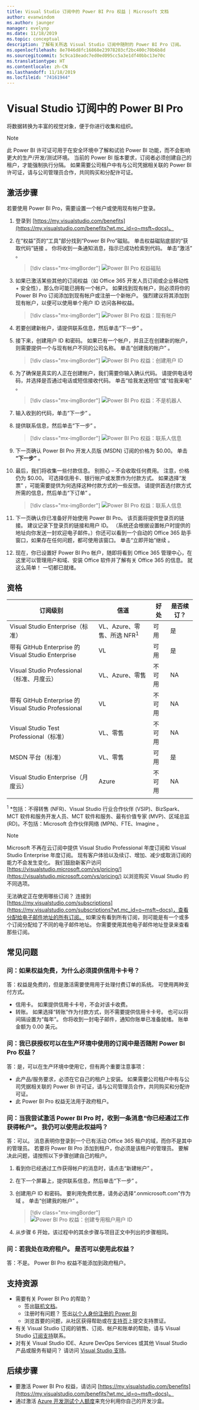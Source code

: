 ```yaml
---
title: Visual Studio 订阅中的 Power BI Pro 权益 | Microsoft 文档
author: evanwindom
ms.author: jaunger
manager: evelynp
ms.date: 11/18/2019
ms.topic: conceptual
description: 了解有关所选 Visual Studio 订阅中随附的 Power BI Pro 订阅。
ms.openlocfilehash: 8e7046d8fc16868e23978203cf2bc400c70b6b8d
ms.sourcegitcommit: 5c9ca18eadc7ed0ed095cc5a3e1df40bbc13e70c
ms.translationtype: HT
ms.contentlocale: zh-CN
ms.lasthandoff: 11/18/2019
ms.locfileid: "74161944"
---
```

# <a name="power-bi-pro-in-visual-studio-subscriptions"></a>Visual Studio 订阅中的 Power BI Pro

将数据转换为丰富的视觉对象，便于你进行收集和组织。

> [!Note]
> 此 Power BI 许可证可用于在安全环境中了解和试验 Power BI 功能，而不会影响更大的生产/开发/测试环境。  当前的 Power BI 版本要求，订阅者必须创建自己的租户，才能强制执行分隔。 如果需要公司租户中有与公司凭据相关联的 Power BI 许可证，请与公司管理员合作，共同购买和分配许可证。

## <a name="activation-steps"></a>激活步骤
若要使用 Power BI Pro，需要设置一个帐户或使用现有帐户登录。
1. 登录到 [https://my.visualstudio.com/benefits](https://my.visualstudio.com/benefits?wt.mc_id=o~msft~docs)。

2. 在“权益”页的“工具”部分找到“Power BI Pro”磁贴。 单击权益磁贴底部的“获取代码”链接  。   你将收到一条通知消息，指示已成功检索到代码。  单击“激活”  。
   > [!div class="mx-imgBorder"]
   > ![Power BI Pro 权益磁贴](_img/vs-pbi/vs-pbi-tile.png)

3. 如果已激活某些其他的订阅权益（如 Office 365 开发人员订阅或企业移动性 + 安全性），那么你可能已拥有一个帐户。  如果找到现有帐户，则必须将你的 Power BI Pro 订阅添加到现有帐户或注册一个新帐户。  强烈建议将其添加到现有帐户，以便可以使用单个用户 ID 访问各种权益。
   > [!div class="mx-imgBorder"]
   > ![Power BI Pro 权益：现有帐户](_img/vs-pbi/vs-pbi-existing-account.png)

4. 若要创建新帐户，请提供联系信息，然后单击“下一步”  。

5. 接下来，创建用户 ID 和密码。  如果已有一个帐户，并且正在创建新的帐户，则需要提供一个与现有帐户不同的公司名称。  单击“创建我的帐户”  。
   > [!div class="mx-imgBorder"]
   > ![Power BI Pro 权益：创建用户 ID](_img/vs-pbi/vs-pbi-create-user-id-cropped.png)

6. 为了确保是真实的人正在创建帐户，我们需要你输入确认代码。  请提供电话号码，并选择是否通过电话或短信接收代码。  单击“给我发送短信”或“给我来电”   。
   > [!div class="mx-imgBorder"]
   > ![Power BI Pro 权益：不是机器人](_img/vs-pbi/vs-pbi-robot1-cropped.png)

7. 输入收到的代码，单击“下一步”  。

8. 提供联系信息，然后单击“下一步”  。
   > [!div class="mx-imgBorder"]
   > ![Power BI Pro 权益：联系人信息](_img/vs-pbi/vs-pbi-contact-cropped.png)

9. 下一页确认 Power BI Pro 开发人员版 (MSDN) 订阅的价格为 $0.00。  单击 **“下一步”** 。

10. 最后，我们将收集一些付款信息。  别担心 – 不会收取任何费用。  注意，价格仍为 $0.00。  可选择信用卡、银行帐户或发票作为付款方式。  如果选择“发票”  ，可能需要提供为何选择这种付款方式的一些反馈。  请提供首选付款方式所需的信息，然后单击“下订单”  。
    > [!div class="mx-imgBorder"]
    > ![Power BI Pro 权益：联系人信息](_img/vs-pbi/vs-pbi-payment-blurred-cropped.png)

11. 下一页确认你已准备好开始使用 Power BI Pro。  该页面将提供登录页的链接。  建议记录下登录页的链接和用户 ID。  （系统还会根据设置帐户时提供的地址向你发送一封欢迎电子邮件。）你还可以看到一个自动的 Office 365 助手窗口，如果存在任何问题，都可使用该窗口。  单击“立即开始”继续  。

12. 现在，你已设置好 Power BI Pro 帐户，随即将看到 Office 365 管理中心，在这里可以管理用户和域、安装 Office 软件并了解有关 Office 365 的信息。  就这么简单！  一切都已就绪。

## <a name="eligibility"></a>资格

| 订阅级别                                                 |     信道                                            | 好处                                                          | 是否续订？    |
|--------------------------------------------------------------------|---------------------------------------------------------|------------------------------------------------------------------|---------------|
| Visual Studio Enterprise（标准）   | VL、Azure、零售、所选 NFR<sup>1</sup> | 可用       |  是|
| 带有 GitHub Enterprise 的 Visual Studio Enterprise  | VL | 可用       |  是|
| Visual Studio Professional（标准、月度云） | VL、Azure、零售                                       | 不可用                                                            |NA         |
| 带有 GitHub Enterprise 的 Visual Studio Professional | VL                                      | 不可用                                                            |NA         |
| Visual Studio Test Professional（标准）                         | VL、零售                                              | 不可用                                                            |NA         |
| MSDN 平台（标准）                                          | VL、零售                                              | 可用       |  是|
| Visual Studio Enterprise（月度云） | Azure                                       | 不可用                                  |NA|
||

<sup>1</sup>  *包括：不得转售 (NFR)、Visual Studio 行业合作伙伴 (VSIP)、BizSpark、MCT 软件和服务开发人员、MCT 软件和服务、最有价值专家 (MVP)、区域总监 (RD)。不包括：Microsoft 合作伙伴网络 (MPN)、FTE、Imagine  。

> [!NOTE]
> Microsoft 不再在云订阅中提供 Visual Studio Professional 年度订阅和 Visual Studio Enterprise 年度订阅。 现有客户体验以及续订、增加、减少或取消订阅的能力不会发生变化。 我们鼓励新客户访问 [https://visualstudio.microsoft.com/vs/pricing/](https://visualstudio.microsoft.com/vs/pricing/) 以浏览购买 Visual Studio 的不同选项。

无法确定正在使用哪些订阅？  连接到 [https://my.visualstudio.com/subscriptions](https://my.visualstudio.com/subscriptions?wt.mc_id=o~msft~docs)，查看分配给电子邮件地址的所有订阅。 如果没有看到所有订阅，则可能是有一个或多个订阅分配给了不同的电子邮件地址。  你需要使用其他电子邮件地址登录来查看那些订阅。

## <a name="frequently-asked-questions"></a>常见问题
### <a name="q--if-the-benefit-is-free-why-do-i-have-to-supply-a-credit-card-number"></a>问：如果权益免费，为什么必须提供信用卡卡号？
答：权益是免费的，但是激活需要使用用于处理付费订单的系统。  可使用两种支付方式。
- 信用卡。  如果提供信用卡卡号，不会对该卡收费。
- 转账。  如果选择“转账”作为付款方式，则不需要提供信用卡卡号。  也可以将间隔设置为“每年”。  你将收到一封电子邮件，通知你账单已准备就绪。  账单金额为 0.00 美元。

### <a name="q--is-the-power-bi-pro-benefit-included-in-my-subscription-licensed-for-use-in-a-production-environment"></a>问：我已获授权可以在生产环境中使用的订阅中是否随附 Power BI Pro 权益？
答：是，可以在生产环境中使用它，但有两个重要注意事项：
- 此产品/服务要求，必须在它自己的租户上安装。  如果需要公司租户中有与公司凭据相关联的 Power BI 许可证，请与公司管理员合作，共同购买和分配许可证。
- 此 Power BI Pro 权益无法用于政府租户。

### <a name="q--when-i-try-to-activate-power-bi-pro-i-get-a-message-you-already-have-an-account-through-work--can-i-still-use-the-benefit"></a>问：当我尝试激活 Power BI Pro 时，收到一条消息“你已经通过工作获得帐户”。  我仍可以使用此权益吗？
答：可以。  消息表明你登录到一个已有活动 Office 365 租户的域，而你不是其中的管理员。  若要将 Power BI Pro 添加到租户，你必须是该租户的管理员。  要解决此问题，请按照以下步骤创建自己的租户。
1. 看到你已经通过工作获得帐户的消息时，请点击“新建帐户”  。

2. 在下一个屏幕上，提供联系信息，然后单击“下一步”  。

3. 创建用户 ID 和密码。  要利用免费优惠，请务必选择“.onmicrosoft.com”作为域  。 单击“创建我的帐户”  。
    > [!div class="mx-imgBorder"]
    > ![Power BI Pro 权益：创建专用租户用户 ID](_img/vs-pbi/vs-pbi-work-userid.png)

4. 从步骤 6 开始，该过程中的其余步骤与项目正文中列出的步骤相同。

### <a name="q--im-on-a-government-tenant--can-i-use-the-benefit"></a>问：若我处在政府租户。  是否可以使用此权益？
答：不是。  Power BI Pro 权益不能添加到政府租户。

## <a name="support-resources"></a>支持资源
- 需要有关 Power BI Pro 的帮助？
  - 签出[联机文档](/power-bi/)。
  - 注册时有问题？  签出[以个人身份注册的 Power BI](/power-bi/service-self-service-signup-for-power-bi)
  - 浏览首要的问题，从社区获得帮助或在[支持页](https://powerbi.microsoft.com/support/)上提交支持票证。
- 有关 Visual Studio 订阅的销售、订阅、帐户和账单的帮助，请与 Visual Studio [订阅支持](https://visualstudio.microsoft.com/subscriptions/support/)联系。
- 对有关 Visual Studio IDE、Azure DevOps Services 或其他 Visual Studio 产品或服务有疑问？  请访问 [Visual Studio 支持](https://visualstudio.microsoft.com/support/)。

## <a name="next-steps"></a>后续步骤
- 要激活 Power BI Pro 权益，请访问 [https://my.visualstudio.com/benefits](https://my.visualstudio.com/benefits?wt.mc_id=o~msft~docs)。
- 通过激活 [Azure 开发测试个人额度](vs-azure.md)来充分利用你自己的开发沙盒。 
